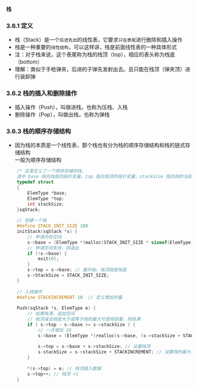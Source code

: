 #### 栈
### 3.6.1 定义
- 栈（Stack）是一个`后进先出`的线性表，它要求`只在表尾`进行删除和插入操作
- 栈是一种重要的`线性结构`，可以这样讲，栈是前面线性表的一种具体形式
- 注：对于栈来说，这个表尾称为栈的栈顶（top），相应的表头称为栈底（bottom）
- 理解：类似于手枪弹夹，后进的子弹先发射出去。且只能在栈顶（弹夹顶）进行装卸弹

### 3.6.2 栈的插入和删除操作
- 插入操作（Push），叫做进栈，也称为压栈、入栈
- 删除操作（Pop），叫做出栈，也称为弹栈

### 3.6.3 栈的顺序存储结构
- 因为栈的本质是一个线性表，那个栈也有分为栈的顺序存储结构和栈的链式存储结构<br>
一般为顺序存储结构
```c
    /* 这里定义了一个顺序存储的栈，
    其中 base 指向栈底的指针变量，top 指向栈顶的指针变量，stackSize 指向栈的当前可使用的最大容量 */
    typedef struct
    {
        ElemType *base;
        ElemType *top;
        int stackSize;
    }sqStack;
    
    // 创建一个栈
    #define STACK_INIT_SIZE 100
    initStack(sqStack *s) {
        // 申请内存空间
        s->base = (ElemType *)malloc(STACK_INIT_SIZE * sizeof(ElemType) );
        // 申请空间失败，则退出
        if (!s->base) {
            exit(0);
        }
        s->top = s->base; // 最开始，栈顶就是栈底
        s->StackSize = STACK_INIT_SIZE;
    }
    
    // 入栈操作
    #define STACKINCREMENT 10  // 定义增加的量
    
    Push(sqStack *s, ElemType e) {
        // 如果栈满，追加空间
        // 栈顶减去栈底大于或等于栈的最大可使用容量，则栈满
        if ( s->top - s->base >= s->stackSize ) {
            // 一次增加 10
            s->base = (ElemType *)realloc(s->base, (s->stackSize + STACKINCREMENT) * sizeof(ElemType));
            
            s->top = s->base + s->stackSize; // 设置栈顶
            s-stackSize = s->stackSize + STACKINCREMENT; // 设置栈的最大容量
        }
        
        *(s->top) = e; // 栈顶插入数据
        s->top++; // 栈顶 +1 
    }
    
```